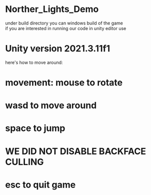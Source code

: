# Norther_Lights_Demo
under build directory you can windows build of the game  
if you are interested in running our code in unity editor use
# Unity version 2021.3.11f1
here's how to move around:
# movement: mouse to rotate
# wasd to move around
# space to jump
# WE DID NOT DISABLE BACKFACE CULLING
# esc to quit game
